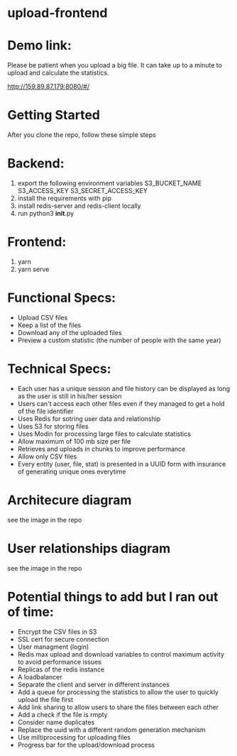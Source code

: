 # upload-frontend

# Demo link: 

Please be patient when you upload a big file. It can take up to a minute to upload and calculate the statistics.

http://159.89.87.179:8080/#/

# Getting Started

After you clone the repo, follow these simple steps

# Backend:

1. export the following environment variables S3_BUCKET_NAME S3_ACCESS_KEY S3_SECRET_ACCESS_KEY
2. install the requirements with pip
3. install redis-server and redis-client locally
4. run python3 __init__.py

# Frontend:

1. yarn
2. yarn serve

# Functional Specs:

- Upload CSV files
- Keep a list of the files
- Download any of the uploaded files
- Preview a custom statistic (the number of people with the same year)

# Technical Specs:

- Each user has a unique session and file history can be displayed as long as the user is still in his/her session
- Users can't access each other files even if they managed to get a hold of the file identifier
- Uses Redis for sotring user data and relationship
- Uses S3 for storing files
- Uses Modin for processing large files to calculate statistics
- Allow maximum of 100 mb size per file
- Retrieves and uploads in chunks to improve performance
- Allow only CSV files
- Every entity (user, file, stat) is presented in a UUID form with insurance of generating unique ones everytime

# Architecure diagram

see the image in the repo

# User relationships diagram

see the image in the repo

# Potential things to add but I ran out of time:

- Encrypt the CSV files in S3
- SSL cert for secure connection
- User managment (login)
- Redis max upload and download variables to control maximum activity to avoid performance issues
- Replicas of the redis instance
- A loadbalancer
- Separate the client and server in different instances
- Add a queue for processing the statistics to allow the user to quickly upload the file first
- Add link sharing to allow users to share the files between each other
- Add a check if the file is rmpty
- Consider name duplicates
- Replace the uuid with a different random generation mechanism
- Use miltiprocessing for uploading files
- Progress bar for the upload/download process 
